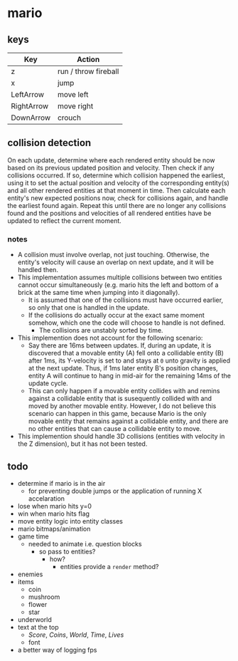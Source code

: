 # mario

## keys

| Key        | Action               |
| ---------- | -------------------- |
| z          | run / throw fireball |
| x          | jump                 |
| LeftArrow  | move left            |
| RightArrow | move right           |
| DownArrow  | crouch               |



## collision detection

On each update, determine where each rendered entity should be now based on its previous updated position and velocity. Then check if any collisions occurred. If so, determine which collision happened the earliest, using it to set the actual position and velocity of the corresponding entity(s) and all other rendered entities at that moment in time. Then calculate each entity's new expected positions now, check for collisions again, and handle the earliest found again. Repeat this until there are no longer any collisions found and the positions and velocities of all rendered entities have be updated to reflect the current moment.

### notes

- A collision must involve overlap, not just touching. Otherwise, the entity's velocity will cause an overlap on next update, and it will be handled then.
- This implementation assumes multiple collisions between two entities cannot occur simultaneously (e.g. mario hits the left and bottom of a brick at the same time when jumping into it diagonally).
  - It is assumed that one of the collisions must have occurred earlier, so only that one is handled in the update.
  - If the collisions do actually occur at the exact same moment somehow, which one the code will choose to handle is not defined.
    - The collisions are unstably sorted by time.
- This implemention does not account for the following scenario:
  - Say there are 16ms between updates. If, during an update, it is discovered that a movable entity (A) fell onto a collidable entity (B) after 1ms, its Y-velocity is set to and stays at `0` unto gravity is applied at the next update. Thus, if 1ms later entity B's position changes, entity A will continue to hang in mid-air for the remaining 14ms of the update cycle.
  - This can only happen if a movable entity collides with and remins against a collidable entity that is susequently collided with and moved by another movable entity. However, I do not believe this scenario can happen in this game, because Mario is the only movable entity that remains against a collidable entity, and there are no other entities that can cause a collidable entity to move.
- This implemention should handle 3D collisions (entities with velocity in the Z dimension), but it has not been tested.

## todo

- determine if mario is in the air
  - for preventing double jumps or the application of running X accelaration
- lose when mario hits y=0
- win when mario hits flag
- move entity logic into entity classes
- mario bitmaps/animation
- game time
  - needed to animate i.e. question blocks
    - so pass to entities?
      - how?
        - entities provide a `render` method?
- enemies
- items
  - coin
  - mushroom
  - flower
  - star
- underworld
- text at the top
  - _Score_, _Coins_, _World_, _Time_, _Lives_
  - font
- a better way of logging fps
